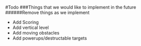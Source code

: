 #Todo
###Things that we would like to implement in the future
######Remove things as we implement

* Add Scoring
* Add vertical level
* Add moving obstacles
* Add powerups/destructable targets